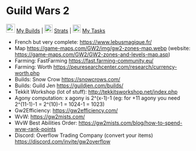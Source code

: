 # Guild Wars 2
<img src="https://wiki.guildwars2.com/images/6/65/Hero_panel_skills_and_traits_icon.png" width="24" height="24"> [My Builds](./BUILDS.md) | <img src ="https://wiki.guildwars2.com/images/thumb/5/51/Catmander_tag_%28white%29.png/40px-Catmander_tag_%28white%29.png" width="22" height="22"> [Strats](./STRATS.md) | <img src="https://wiki-fr.guildwars2.com/images/thumb/f/fe/Ic%C3%B4ne_histoire_personnelle.png/20px-Ic%C3%B4ne_histoire_personnelle.png" width=22 height=22> [My Tasks](./TASKS.md)

- French but very complete: https://www.lebusmagique.fr/
- Map https://game-maps.com/GW2/img/gw2-zones-map.webp (website: https://game-maps.com/GW2/GW2-zones-and-levels-map.asp)
- Farming: FastFarming https://fast.farming-community.eu/
- Farming: Worth https://peuresearchcenter.com/research/currency-worth.php
- Builds: Snow Crow https://snowcrows.com/
- Builds: Guild Jen https://guildjen.com/builds/
- Tekkit Workshop (lot of stuff): http://tekkitsworkshop.net/index.php
- Agony computation: x agony is 2^(x-1)-1 (eg: for +11 agony you need 2^(11-1)-1 = 2^(10)-1 = 1024-1 = 1023)
- Gw2Efficiency: https://gw2efficiency.com/
- WvW: https://gw2mists.com/
- WvW Best Abilities Order: https://gw2mists.com/blog/how-to-spend-wvw-rank-points
- Discord: Overflow Trading Company (convert your items) https://discord.com/invite/gw2overflow


